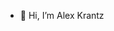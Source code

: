 - 👋 Hi, I’m Alex Krantz

<!---
AlexandreKrantz/AlexandreKrantz is a ✨ special ✨ repository because its `README.md` (this file) appears on your GitHub profile.
You can click the Preview link to take a look at your changes.
--->
